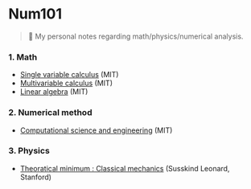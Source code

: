 # Num101

> :crown: My personal notes regarding math/physics/numerical analysis.

### 1. Math
- [Single variable calculus](https://ocw.mit.edu/courses/mathematics/18-01-single-variable-calculus-fall-2006/video-lectures/) (MIT)
- [Multivariable calculus](https://ocw.mit.edu/courses/mathematics/18-02-multivariable-calculus-fall-2007/video-lectures/) (MIT)
- [Linear algebra](https://ocw.mit.edu/courses/mathematics/18-06-linear-algebra-spring-2010/video-lectures/) (MIT)

### 2. Numerical method
- [Computational science and engineering](https://ocw.mit.edu/courses/mathematics/18-085-computational-science-and-engineering-i-fall-2008/video-lectures/) (MIT)

### 3. Physics
- [Theoratical minimum : Classical mechanics](https://theoreticalminimum.com/courses/classical-mechanics/2011/fall) (Susskind Leonard, Stanford)
